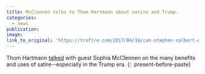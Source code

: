 ```yaml
---
title: McClennen talks to Thom Hartmann about satire and Trump.
categories: 
  - news
publication:
image:
link_to_original: 'https://trofire.com/2017/04/16/can-stephen-colbert-defeat-trump-thom-hartmann-program/'
---
```



Thom Hartmann [talked](https://trofire.com/2017/04/16/can-stephen-colbert-defeat-trump-thom-hartmann-program/) with guest Sophia McClennen on the many benefits and uses of satire--especially in the Trump era.
{: .present-before-paste}